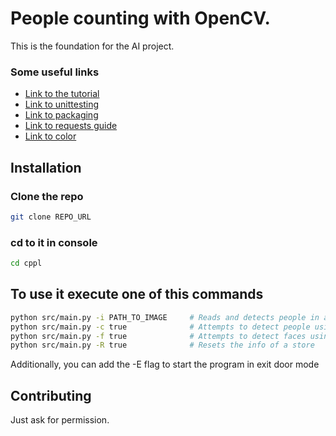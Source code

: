 # People counting with OpenCV.

This is the foundation for the AI project.

### Some useful links

* [Link to the tutorial](https://ubidots.com/blog/people-counting-with-opencv-python-and-ubidots/)
* [Link to unittesting](https://docs.python.org/3/library/unittest.html)
* [Link to packaging](https://packaging.python.org/tutorials/packaging-projects/)
* [Link to requests guide](https://realpython.com/python-requests/)
* [Link to color](https://pypi.org/project/colorclass/)

## Installation

### Clone the repo

```bash
git clone REPO_URL
```

### cd to it in console

```bash
cd cppl
```

## To use it execute one of this commands

```bash
python src/main.py -i PATH_TO_IMAGE     # Reads and detects people in a single local stored image
python src/main.py -c true              # Attempts to detect people using webcam
python src/main.py -f true              # Attempts to detect faces using the webcam
python src/main.py -R true              # Resets the info of a store
```
Additionally, you can add the -E flag to start the program in exit door mode

## Contributing
Just ask for permission.

